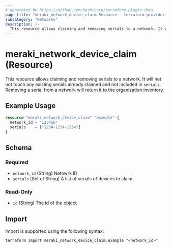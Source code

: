 ```yaml
---
# generated by https://github.com/hashicorp/terraform-plugin-docs
page_title: "meraki_network_device_claim Resource - terraform-provider-meraki"
subcategory: "Networks"
description: |-
  This resource allows claiming and removing serials to a network. It will not not touch any existing serials already claimed and not included in serials. Removing a serial from a network will return it to the organization inventory.
---
```


# meraki_network_device_claim (Resource)

This resource allows claiming and removing serials to a network. It will not not touch any existing serials already claimed and not included in `serials`. Removing a serial from a network will return it to the organization inventory.

## Example Usage

```terraform
resource "meraki_network_device_claim" "example" {
  network_id = "123456"
  serials    = ["1234-1234-1234"]
}
```

<!-- schema generated by tfplugindocs -->
## Schema

### Required

- `network_id` (String) Netowrk ID
- `serials` (Set of String) A list of serials of devices to claim

### Read-Only

- `id` (String) The id of the object

## Import

Import is supported using the following syntax:

```shell
terraform import meraki_network_device_claim.example "<network_id>"
```
